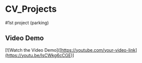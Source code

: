 # CV_Projects
#1st project (parking)
## Video Demo

[![Watch the Video Demo]([https://youtube.com/your-video-link](https://youtu.be/IsCWkg6cCGE)]
